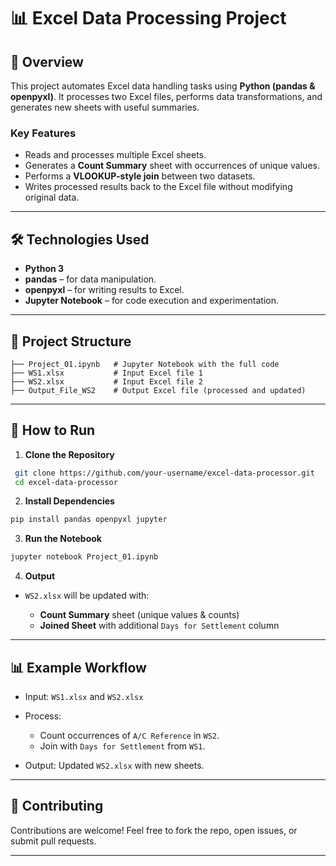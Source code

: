 # 📊 Excel Data Processing Project

## 📌 Overview

This project automates Excel data handling tasks using **Python (pandas & openpyxl)**. It processes two Excel files, performs data transformations, and generates new sheets with useful summaries.

### Key Features

* Reads and processes multiple Excel sheets.
* Generates a **Count Summary** sheet with occurrences of unique values.
* Performs a **VLOOKUP-style join** between two datasets.
* Writes processed results back to the Excel file without modifying original data.

---

## 🛠️ Technologies Used

* **Python 3**
* **pandas** – for data manipulation.
* **openpyxl** – for writing results to Excel.
* **Jupyter Notebook** – for code execution and experimentation.

---

## 📂 Project Structure

```
├── Project_01.ipynb   # Jupyter Notebook with the full code
├── WS1.xlsx           # Input Excel file 1
├── WS2.xlsx           # Input Excel file 2 
├── Output_File_WS2    # Output Excel file (processed and updated)
```

---

## 🚀 How to Run

1. **Clone the Repository**

```bash
 git clone https://github.com/your-username/excel-data-processor.git
 cd excel-data-processor
```

2. **Install Dependencies**

```bash
pip install pandas openpyxl jupyter
```

3. **Run the Notebook**

```bash
jupyter notebook Project_01.ipynb
```

4. **Output**

* `WS2.xlsx` will be updated with:

  * **Count Summary** sheet (unique values & counts)
  * **Joined Sheet** with additional `Days for Settlement` column

---

## 📊 Example Workflow

* Input: `WS1.xlsx` and `WS2.xlsx`
* Process:

  * Count occurrences of `A/C Reference` in `WS2`.
  * Join with `Days for Settlement` from `WS1`.
* Output: Updated `WS2.xlsx` with new sheets.

---

## 🤝 Contributing

Contributions are welcome! Feel free to fork the repo, open issues, or submit pull requests.

---
